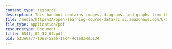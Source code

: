 ```yaml
---
content_type: resource
description: This handout contains images, diagrams, and graphs from the course textbook.
file: /media/https%3A/open-learning-course-data-rc.s3.amazonaws.com/6-541j-speech-communication-spring-2004/b23e0a77109852ab1ad44c1ed34d3134_6541j_02_12_04.pdf
file_type: application/pdf
resourcetype: Document
title: 6541j_02_12_04.pdf
uid: b23e0a77-1098-52ab-1ad4-4c1ed34d3134
---
```

